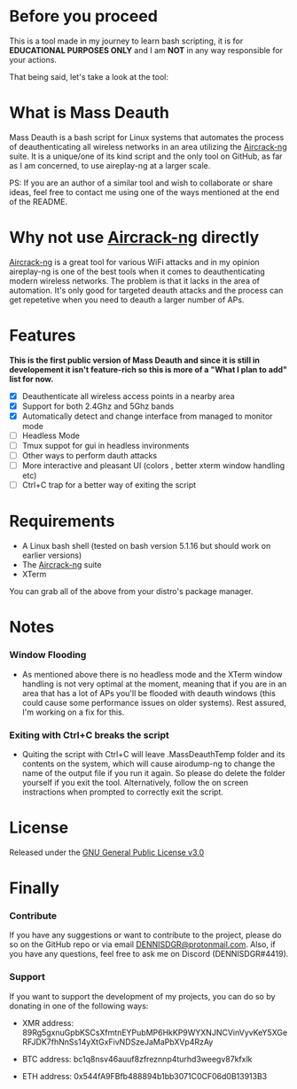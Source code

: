 # Before you proceed
This is a tool made in my journey to learn bash scripting, it is for **EDUCATIONAL PURPOSES ONLY** and I am **NOT** in any way responsible for your actions.

That being said, let's take a look at the tool:

# What is Mass Deauth
Mass Deauth is a bash script for Linux systems that automates the process of deauthenticating all wireless networks in an area utilizing the [Aircrack-ng](https://github.com/aircrack-ng/aircrack-ng) suite. It is a unique/one of its kind script and the only tool on GitHub, as far as I am concerned, to use aireplay-ng at a larger scale.

PS: If you are an author of a similar tool and wish to collaborate or share ideas, feel free to contact me using one of the ways mentioned at the end of the README.

# Why not use [Aircrack-ng](https://github.com/aircrack-ng/aircrack-ng) directly
[Aircrack-ng](https://github.com/aircrack-ng/aircrack-ng) is a great tool for various WiFi attacks and in my opinion aireplay-ng is one of the best tools when it comes to deauthenticating modern wireless networks. The problem is that it lacks in the area of automation. It's only good for targeted deauth attacks and the process can get repetetive when you need to deauth a larger number of APs.

# Features
**This is the first public version of Mass Deauth and since it is still in developement it isn't feature-rich so this is more of a "What I plan to add" list for now.**

 - [x] Deauthenticate all wireless access points in a nearby area
 - [x] Support for both 2.4Ghz and 5Ghz bands
 - [x] Automatically detect and change interface from managed to monitor mode
 - [ ] Headless Mode
 - [ ] Tmux suppot for gui in headless invironments
 - [ ] Other ways to perform dauth attacks
 - [ ] More interactive and pleasant UI (colors , better xterm window handling etc)
 - [ ] Ctrl+C trap for a better way of exiting the script

# Requirements
* A Linux bash shell (tested on bash version 5.1.16 but should work on earlier versions)
* The [Aircrack-ng](https://github.com/aircrack-ng/aircrack-ng) suite
* XTerm

You can grab all of the above from your distro's package manager.

# Notes

### Window Flooding
* As mentioned above there is no headless mode and the XTerm window handling is not very optimal at the moment, meaning that if you are in an area that has a lot of APs you'll be flooded with deauth windows (this could cause some performance issues on older systems). Rest assured, I'm working on a fix for this.

### Exiting with Ctrl+C breaks the script
* Quiting the script with Ctrl+C will leave .MassDeauthTemp folder and its contents on the system, which will cause airodump-ng to change the name of the output file if you run it again. So please do delete the folder yourself if you exit the tool. Alternatively, follow the on screen instractions when prompted to correctly exit the script.

# License
Released under the [GNU General Public License v3.0](https://www.gnu.org/licenses/gpl-3.0.en.html)


# Finally
### Contribute
If you have any suggestions or want to contribute to the project, please do so on the GitHub repo or via email DENNISDGR@protonmail.com.
Also, if you have any questions, feel free to ask me on Discord (DENNISDGR#4419).

### Support
If you want to support the development of my projects, you can do so by donating in one of the following ways:

* XMR address: 89Rg5gxnuGpbKSCsXfmtnEYPubMP6HkKP9WYXNJNCVinVyvKeY5XGeRFJDK7fhNnSs14yXtGxFivNDSzeJaMaPbXVp4RzAy

* BTC address: bc1q8nsv46auuf8zfreznnp4turhd3weegv87kfxlk

* ETH address: 0x544fA9FBfb488894b1bb3071C0CF06d0B13913B3